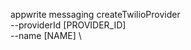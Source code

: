 appwrite messaging createTwilioProvider \
        --providerId [PROVIDER_ID] \
        --name [NAME] \




